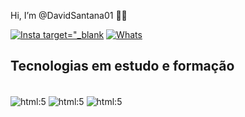 Hi, I’m @DavidSantana01 👋🏾

[![Insta](https://img.shields.io/badge/Instagram-E4405F?style=for-the-badge&logo=instagram&logoColor=white) target="_blank](https://www.instagram.com/ds.santos7991)
[![Whats](https://img.shields.io/badge/WhatsApp-25D366?style=for-the-badge&logo=whatsapp&logoColor=white)](https://wa.me/5561996378177)

## Tecnologias em estudo e formação

<div style="display: inline_block"><br/>
     <img align="center" alt="html:5" src="https://img.shields.io/badge/HTML5-E34F26?style=for-the-badge&logo=html5&logoColor=white"/>
     <img align="center" alt="html:5" src="https://img.shields.io/badge/CSS-239120?&style=for-the-badge&logo=css3&logoColor=white">
     <img align="center" alt="html:5" src="https://img.shields.io/badge/JavaScript-F7DF1E?style=for-the-badge&logo=javascript&logoColor=black">
</div>
